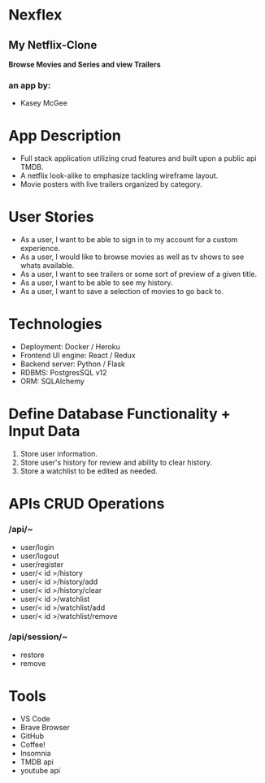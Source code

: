 # Nexflex
## My Netflix-Clone
**Browse Movies and Series and view Trailers**
### an app by:
- Kasey McGee
# App Description
-   Full stack application utilizing crud features and built upon a public api TMDB.
-   A netflix look-alike to emphasize tackling wireframe layout.
-   Movie posters with live trailers organized by category.
# User Stories
-   As a user, I want to be able to sign in to my account for a custom experience.
-   As a user, I would like to browse movies as well as tv shows to see whats available.
-   As a user, I want to see trailers or some sort of preview of a given title.
-   As a user, I want to be able to see my history.
-   As a user, I want to save a selection of movies to go back to.
# Technologies
-   Deployment: Docker / Heroku
-   Frontend UI engine: React / Redux
-   Backend server: Python / Flask
-   RDBMS: PostgresSQL v12
-   ORM: SQLAlchemy 
# Define Database Functionality + Input Data
1.  Store user information.
2.  Store user's history for review and ability to clear history. 
3.  Store a watchlist to be edited as needed.

# APIs CRUD Operations
### /api/~
- user/login
- user/logout
- user/register
- user/< id >/history
- user/< id >/history/add 
- user/< id >/history/clear
- user/< id >/watchlist
- user/< id >/watchlist/add
- user/< id >/watchlist/remove
### /api/session/~
- restore
- remove

# Tools
-   VS Code
-   Brave Browser
-   GitHub
-   Coffee!
-   Insomnia
-   TMDB api
-   youtube api
